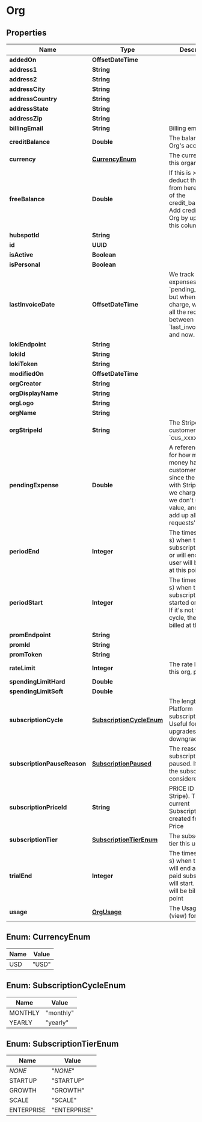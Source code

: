 

# Org


## Properties

| Name | Type | Description | Notes |
|------------ | ------------- | ------------- | -------------|
|**addedOn** | **OffsetDateTime** |  |  [optional] |
|**address1** | **String** |  |  [optional] |
|**address2** | **String** |  |  [optional] |
|**addressCity** | **String** |  |  [optional] |
|**addressCountry** | **String** |  |  [optional] |
|**addressState** | **String** |  |  [optional] |
|**addressZip** | **String** |  |  [optional] |
|**billingEmail** | **String** | Billing email |  [optional] |
|**creditBalance** | **Double** | The balance in this Org&#39;s account |  [optional] |
|**currency** | [**CurrencyEnum**](#CurrencyEnum) | The currency for this organization |  [optional] |
|**freeBalance** | **Double** | If this is &gt; 0, we will deduct the balance from here instead of the credit_balance. Add credits to this Org by updating this column |  [optional] |
|**hubspotId** | **String** |  |  [optional] |
|**id** | **UUID** |  |  |
|**isActive** | **Boolean** |  |  [optional] |
|**isPersonal** | **Boolean** |  |  [optional] |
|**lastInvoiceDate** | **OffsetDateTime** | We track the expenses with &#x60;pending_expense&#x60;, but when we charge, we add up all the requests between &#x60;last_invoice_date&#x60; and now. |  |
|**lokiEndpoint** | **String** |  |  [optional] |
|**lokiId** | **String** |  |  [optional] |
|**lokiToken** | **String** |  |  [optional] |
|**modifiedOn** | **OffsetDateTime** |  |  [optional] |
|**orgCreator** | **String** |  |  |
|**orgDisplayName** | **String** |  |  [optional] |
|**orgLogo** | **String** |  |  [optional] |
|**orgName** | **String** |  |  |
|**orgStripeId** | **String** | The Stripe&#39;s customer ID. &#x60;cus_xxxxxx&#x60; |  |
|**pendingExpense** | **Double** | A reference value for how much money has a customer spent since the last sync with Stripe. When we charge them, we don&#39;t use this value, and instead add up all the requests&#39; costs. |  [optional] |
|**periodEnd** | **Integer** | The timestamp (in s) when the subscription ended or will end. The user will be billed at this point |  [optional] |
|**periodStart** | **Integer** | The timestamp (in s) when the subscription started or will start. If it&#39;s not the first cycle, the user was billed at this point |  [optional] |
|**promEndpoint** | **String** |  |  [optional] |
|**promId** | **String** |  |  [optional] |
|**promToken** | **String** |  |  [optional] |
|**rateLimit** | **Integer** | The rate limit for this org, per minute |  [optional] |
|**spendingLimitHard** | **Double** |  |  [optional] |
|**spendingLimitSoft** | **Double** |  |  [optional] |
|**subscriptionCycle** | [**SubscriptionCycleEnum**](#SubscriptionCycleEnum) | The length of the Platform subscription cycle. Useful for upgrades and downgrades |  [optional] |
|**subscriptionPauseReason** | [**SubscriptionPaused**](SubscriptionPaused.md) | The reason the subscription was paused. If &#x60;null&#x60;, the subscription is considered active |  [optional] |
|**subscriptionPriceId** | **String** | PRICE ID (on Stripe). The user&#39;s current Subscription ID is created from this Price |  [optional] |
|**subscriptionTier** | [**SubscriptionTierEnum**](#SubscriptionTierEnum) | The subscription tier this user is in. |  [optional] |
|**trialEnd** | **Integer** | The timestamp (in s) when the trial will end and the paid subscription will start. The user will be billed at this point |  [optional] |
|**usage** | [**OrgUsage**](OrgUsage.md) | The Usage stats (view) for this org |  [optional] |



## Enum: CurrencyEnum

| Name | Value |
|---- | -----|
| USD | &quot;USD&quot; |



## Enum: SubscriptionCycleEnum

| Name | Value |
|---- | -----|
| MONTHLY | &quot;monthly&quot; |
| YEARLY | &quot;yearly&quot; |



## Enum: SubscriptionTierEnum

| Name | Value |
|---- | -----|
| _NONE_ | &quot;_NONE_&quot; |
| STARTUP | &quot;STARTUP&quot; |
| GROWTH | &quot;GROWTH&quot; |
| SCALE | &quot;SCALE&quot; |
| ENTERPRISE | &quot;ENTERPRISE&quot; |



